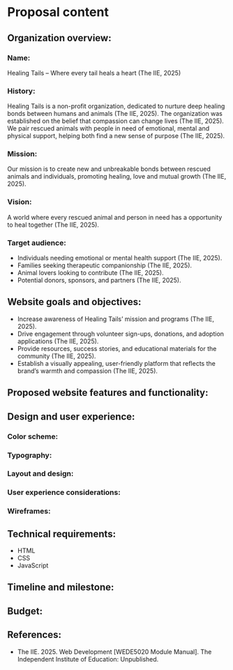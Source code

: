 # **Proposal content**
## **Organization overview:**
### Name:
Healing Tails – Where every tail heals a heart (The IIE, 2025)  
### History:
Healing Tails is a non-profit organization, dedicated to nurture deep healing bonds between humans and animals (The IIE, 2025). The organization was established on the belief that compassion can change lives (The IIE, 2025). We pair rescued animals with people in need of emotional, mental and physical support, helping both find a new sense of purpose (The IIE, 2025).
### Mission:
Our mission is to create new and unbreakable bonds between rescued animals and individuals, promoting healing, love and mutual growth (The IIE, 2025).
### Vision: 
A world where every rescued animal and person in need has a opportunity to heal together (The IIE, 2025).
### Target audience:
- Individuals needing emotional or mental health support (The IIE, 2025).
- Families seeking therapeutic companionship (The IIE, 2025).
- Animal lovers looking to contribute (The IIE, 2025).
- Potential donors, sponsors, and partners (The IIE, 2025).
## **Website goals and objectives:**
- Increase awareness of Healing Tails’ mission and programs (The IIE, 2025).
- Drive engagement through volunteer sign-ups, donations, and adoption applications (The IIE, 2025).
- Provide resources, success stories, and educational materials for the community (The IIE, 2025).
- Establish a visually appealing, user-friendly platform that reflects the brand’s warmth and
compassion (The IIE, 2025).
## **Proposed website features and functionality:**

## **Design and user experience:**
### Color scheme:
### Typography:
### Layout and design:
### User experience considerations:
### Wireframes:

## **Technical requirements:**
- HTML
- CSS
- JavaScript

## **Timeline and milestone:**

## **Budget:**

## **References:**
- The IIE. 2025. Web Development [WEDE5020 Module Manual]. The Independent Institute of Education: Unpublished.
